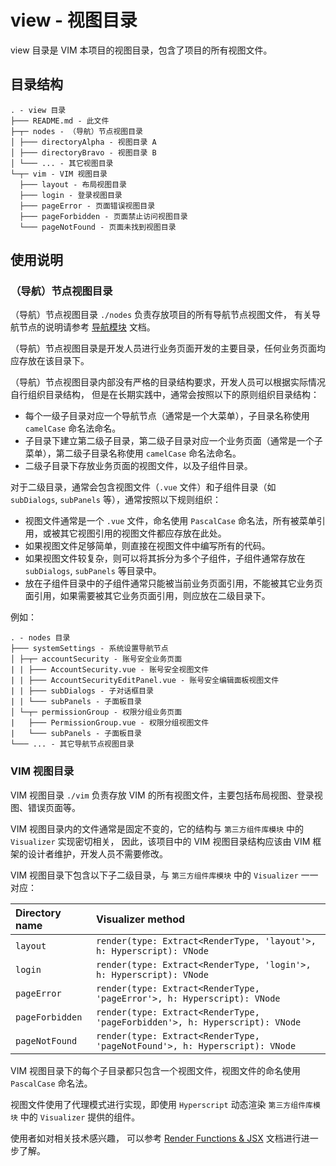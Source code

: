 # view - 视图目录

view 目录是 VIM 本项目的视图目录，包含了项目的所有视图文件。

## 目录结构

```
. - view 目录
├─── README.md - 此文件
├─┬─ nodes - （导航）节点视图目录
│ ├─── directoryAlpha - 视图目录 A
│ ├─── directoryBravo - 视图目录 B
│ └─── ... - 其它视图目录
└─┬─ vim - VIM 视图目录
  ├─── layout - 布局视图目录
  ├─── login - 登录视图目录
  ├─── pageError - 页面错误视图目录
  ├─── pageForbidden - 页面禁止访问视图目录
  └─── pageNotFound - 页面未找到视图目录
```

## 使用说明

### （导航）节点视图目录

（导航）节点视图目录 `./nodes` 负责存放项目的所有导航节点视图文件，
有关导航节点的说明请参考 [导航模块](../navigation/README.md) 文档。

（导航）节点视图目录是开发人员进行业务页面开发的主要目录，任何业务页面均应存放在该目录下。

（导航）节点视图目录内部没有严格的目录结构要求，开发人员可以根据实际情况自行组织目录结构，
但是在长期实践中，通常会按照以下的原则组织目录结构：

- 每个一级子目录对应一个导航节点（通常是一个大菜单），子目录名称使用 `camelCase` 命名法命名。
- 子目录下建立第二级子目录，第二级子目录对应一个业务页面（通常是一个子菜单），第二级子目录名称使用 `camelCase` 命名法命名。
- 二级子目录下存放业务页面的视图文件，以及子组件目录。

对于二级目录，通常会包含视图文件（`.vue` 文件）和子组件目录（如 `subDialogs`, `subPanels` 等），通常按照以下规则组织：

- 视图文件通常是一个 `.vue` 文件，命名使用 `PascalCase` 命名法，所有被菜单引用，或被其它视图引用的视图文件都应存放在此处。
- 如果视图文件足够简单，则直接在视图文件中编写所有的代码。
- 如果视图文件较复杂，则可以将其拆分为多个子组件，子组件通常存放在 `subDialogs`, `subPanels` 等目录中。
- 放在子组件目录中的子组件通常只能被当前业务页面引用，不能被其它业务页面引用，如果需要被其它业务页面引用，则应放在二级目录下。

例如：

```
. - nodes 目录
├─── systemSettings - 系统设置导航节点
│ ├─┬─ accountSecurity - 账号安全业务页面
| | ├─── AccountSecurity.vue - 账号安全视图文件
| | ├─── AccountSecurityEditPanel.vue - 账号安全编辑面板视图文件
| | ├─── subDialogs - 子对话框目录
| | └─── subPanels - 子面板目录
│ └─┬─ permissionGroup - 权限分组业务页面
|   ├─── PermissionGroup.vue - 权限分组视图文件
|   └─── subPanels - 子面板目录
└─── ... - 其它导航节点视图目录
```

### VIM 视图目录

VIM 视图目录 `./vim` 负责存放 VIM 的所有视图文件，主要包括布局视图、登录视图、错误页面等。

VIM 视图目录内的文件通常是固定不变的，它的结构与 `第三方组件库模块` 中的 `Visualizer` 实现密切相关，
因此，该项目中的 VIM 视图目录结构应该由 VIM 框架的设计者维护，开发人员不需要修改。

VIM 视图目录下包含以下子二级目录，与 `第三方组件库模块` 中的 `Visualizer` 一一对应：

| Directory name  | Visualizer method                                                           |
|:----------------|:----------------------------------------------------------------------------|
| `layout`        | `render(type: Extract<RenderType, 'layout'>, h: Hyperscript): VNode`        |
| `login`         | `render(type: Extract<RenderType, 'login'>, h: Hyperscript): VNode`         |
| `pageError`     | `render(type: Extract<RenderType, 'pageError'>, h: Hyperscript): VNode`     |
| `pageForbidden` | `render(type: Extract<RenderType, 'pageForbidden'>, h: Hyperscript): VNode` |
| `pageNotFound`  | `render(type: Extract<RenderType, 'pageNotFound'>, h: Hyperscript): VNode`  |

VIM 视图目录下的每个子目录都只包含一个视图文件，视图文件的命名使用 `PascalCase` 命名法。

视图文件使用了代理模式进行实现，即使用 `Hyperscript` 动态渲染 `第三方组件库模块` 中的 `Visualizer` 提供的组件。

使用者如对相关技术感兴趣，
可以参考 [Render Functions & JSX](https://vuejs.org/guide/extras/render-function.html) 文档进行进一步了解。
